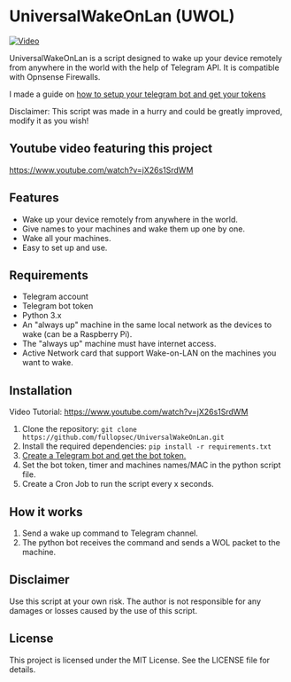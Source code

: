 # UniversalWakeOnLan (UWOL)




<p align="center">
  

  

[![Video](https://img.youtube.com/vi/jX26s1SrdWM/maxresdefault.jpg)](https://www.youtube.com/watch?v=jX26s1SrdWM)


</p>



UniversalWakeOnLan is a script designed to wake up your device remotely from anywhere in the world with the help of Telegram API. It is compatible with Opnsense Firewalls.

I made a guide on [how to setup your telegram bot and get your tokens](https://github.com/fullopsec/TelegramAlerts)

Disclaimer:
This script was made in a hurry and could be greatly improved,  modify it as you wish!

## Youtube video featuring this project

https://www.youtube.com/watch?v=jX26s1SrdWM

## Features
- Wake up your device remotely from anywhere in the world.
- Give names to your machines and wake them up one by one.
- Wake all your machines.
- Easy to set up and use.



## Requirements
- Telegram account
- Telegram bot token
- Python 3.x
- An "always up" machine in the same local network as the devices to wake (can be a Raspberry Pi). 
- The "always up" machine must have internet access.
- Active Network card that support Wake-on-LAN on the machines you want to wake.

## Installation 
Video Tutorial: https://www.youtube.com/watch?v=jX26s1SrdWM
1. Clone the repository: `git clone https://github.com/fullopsec/UniversalWakeOnLan.git`
2. Install the required dependencies: `pip install -r requirements.txt`
3. [Create a Telegram bot and get the bot token.](https://www.youtube.com/watch?v=-bmppdlnxEQ&feature=youtu.be)
4. Set the bot token, timer and machines names/MAC in the python script file.
5. Create a Cron Job to run the script every x seconds.

## How it works
1. Send a wake up command to Telegram channel.
2. The python bot receives the command and sends a WOL packet to the machine.

## Disclaimer
Use this script at your own risk. The author is not responsible for any damages or losses caused by the use of this script.

## License
This project is licensed under the MIT License. See the LICENSE file for details.
